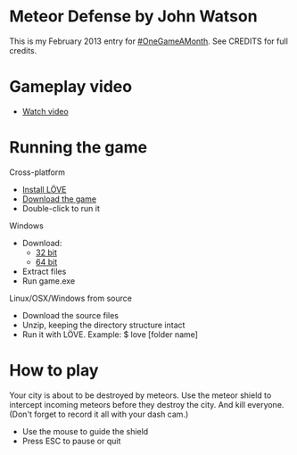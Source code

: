 # Meteor Defense by John Watson

This is my February 2013 entry for [#OneGameAMonth](http://onegameamonth.com).
See CREDITS for full credits.

# Gameplay video

- [Watch video](http://www.youtube.com/watch?v=3mOqFVJPNtE)

# Running the game

Cross-platform

- [Install LÖVE](https://love2d.org/)
- [Download the game](http://flagrantdisregard.com/wp-content/uploads/2013/01/meteordefense-johnwatson-bbc8c5d.love)
- Double-click to run it

Windows

- Download:
    - [32 bit](http://flagrantdisregard.com/wp-content/uploads/2013/01/meteordefense-johnwatson-bbc8c5d_win-x86.zip)
    - [64 bit](http://flagrantdisregard.com/wp-content/uploads/2013/01/meteordefense-johnwatson-bbc8c5d_win-x64.zip)
- Extract files
- Run game.exe

Linux/OSX/Windows from source

- Download the source files
- Unzip, keeping the directory structure intact
- Run it with LÖVE. Example:
        $ love [folder name]

# How to play

Your city is about to be destroyed by meteors. Use the meteor shield to intercept incoming meteors before they destroy the city. And kill everyone. (Don't forget to record it all with your dash cam.)

- Use the mouse to guide the shield
- Press ESC to pause or quit

